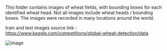 This folder contains images of wheat fields, with bounding boxes for each identified wheat head. Not all images include wheat heads / bounding boxes. The images were recorded in many locations around the world.

train and test images source link : https://www.kaggle.com/competitions/global-wheat-detection/data


![image](https://user-images.githubusercontent.com/80167074/193490792-ee398ed5-44bd-4b16-9818-873739ca1280.png)

